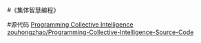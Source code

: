 #《集体智慧编程》

#源代码
[Programming Collective Intelligence](http://shop.oreilly.com/product/9780596529321.do)  
[zouhongzhao/Programming-Collective-Intelligence-Source-Code](https://github.com/zouhongzhao/Programming-Collective-Intelligence-Source-Code)  
